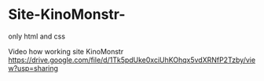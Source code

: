 # Site-KinoMonstr-
only html and css

Video how working site KinoMonstr
https://drive.google.com/file/d/1Tk5pdUke0xciUhKOhqx5vdXRNfP2Tzby/view?usp=sharing
